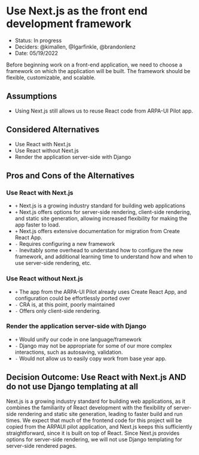 # Use Next.js as the front end development framework

- Status: In progress
- Deciders: @kimallen, @Igarfinkle, @brandonlenz
- Date: 05/19/2022

Before beginning work on a front-end application, we need to choose a framework
on which the application will be built. The framework should be flexible, customizable, 
and scalable.

## Assumptions

 - Using Next.js still allows us to reuse React code from ARPA-UI Pilot app.

## Considered Alternatives

- Use React with Next.js
- Use React without Next.js
- Render the application server-side with Django

## Pros and Cons of the Alternatives

### Use React with Next.js

- `+` Next.js is a growing industry standard for building web applications
- `+` Next.js offers options for server-side rendering, client-side rendering, 
and static site generation, allowing increased flexibility for making the app
faster to load.
- `+` Next.js offers extensive documentation for migration from Create React App. 
- `-` Requires configuring a new framework
- `-` Inevitably some overhead to understand how to configure the new framework,
and additional learning time to understand how and when to use server-side rendering, etc.

### Use React without Next.js

- `+` The app from the ARPA-UI Pilot already uses Create React App, and 
configuration could be effortlessly ported over
- `-` CRA is, at this point, poorly maintained
- `-` Offers only client-side rendering.

### Render the application server-side with Django

- `+` Would unify our code in one language/framework
- `-` Django may not be appropriate for some of our more complex interactions,
such as autosaving, validation.
- `-` Would not allow us to easily copy work from base year app.

## Decision Outcome: Use React with Next.js AND do not use Django templating at all

Next.js is a growing industry standard for building web applications,
as it combines the familiarity of React development with the flexibility
of server-side rendering and static site generation, leading to faster 
build and run times. We expect that much of the frontend code for this
project will be copied from the ARPAUI pilot application, and Next.js 
keeps this sufficiently straightforward, since it is built on top of React.
Since Next.js provides options for server-side rendering, we will not
use Django templating for server-side rendered pages. 
